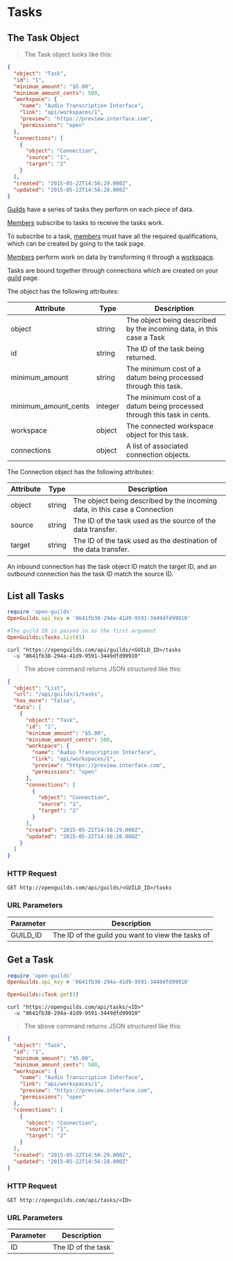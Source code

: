 # Tasks

## The Task Object
> The Task object looks like this:

```json
{
  "object": "Task",
  "id": "1",
  "minimum_amount": "$5.00",
  "minimum_amount_cents": 500,
  "workspace": {
    "name": "Audio Transcription Interface",
    "link": "api/workspaces/1",
    "preview": "https://preview.interface.com",
    "permissions": "open"
  },
  "connections": [
    {
      "object": "Connection",
      "source": "1",
      "target": "2"
    }
  ],
  "created": "2015-05-22T14:56:29.000Z",
  "updated": "2015-05-22T14:56:28.000Z"
}
```

[Guilds](#the-guild-object) have a series of tasks they perform on each piece of data.

[Members](#the-member-object) subscribe to tasks to receive the tasks work.

To subscribe to a task, [members](#the-member-object) must have all the required 
qualifications, which can be created by going to the task page.

[Members](#the-member-object) perform work on data by transforming it through a
[workspace](#the-workspace-object).

Tasks are bound together through connections which are created on your
[guild](#the-guild-object) page.


The object has the following attributes:

Attribute | Type | Description
--------- | ---- | -----------
object | string | The object being described by the incoming data, in this case a Task
id | string | The ID of the task being returned.
minimum_amount | string | The minimum cost of a datum being processed through this task.
minimum_amount_cents | integer | The minimum cost of a datum being processed through this task in cents.
workspace | object | The connected workspace object for this task.
connections | object | A list of associated connection objects.


The Connection object has the following attributes:

Attribute | Type | Description
--------- | ---- | -----------
object | string | The object being described by the incoming data, in this case a Connection
source | string | The ID of the task used as the source of the data transfer.
target | string | The ID of the task used as the destination of the data transfer.

An inbound connection has the task object ID match the target ID, and an outbound
connection has the task ID match the source ID.


## List all Tasks
```ruby
require 'open-guilds'
OpenGuilds.api_key = '8641fb38-294a-41d9-9591-3449dfd99910'

#The guild ID is passed in as the first argument
OpenGuilds::Tasks.list(1)
```

```shell
curl "https://openguilds.com/api/guilds/<GUILD_ID>/tasks
  -u "8641fb38-294a-41d9-9591-3449dfd99910"
```

> The above command returns JSON structured like this:

```json
{
  "object": "List",
  "url": "/api/guilds/1/tasks",
  "has_more": "false",
  "data": [
    {
      "object": "Task",
      "id": "1",
      "minimum_amount": "$5.00",
      "minimum_amount_cents": 500,
      "workspace": {
        "name": "Audio Transcription Interface",
        "link": "api/workspaces/1",
        "preview": "https://preview.interface.com",
        "permissions": "open"
      },
      "connections": [
        {
          "object": "Connection",
          "source": "1",
          "target": "2"
        }
      ],
      "created": "2015-05-22T14:56:29.000Z",
      "updated": "2015-05-22T14:56:28.000Z"
    }
  ]
}

```

### HTTP Request

`GET http://openguilds.com/api/guilds/<GUILD_ID>/tasks`

### URL Parameters

Parameter | Description
--------- | -----------
GUILD_ID | The ID of the guild you want to view the tasks of


## Get a Task
```ruby
require 'open-guilds'
OpenGuilds.api_key = '8641fb38-294a-41d9-9591-3449dfd99910'

OpenGuilds::Task.get(1)
```

```shell
curl "https://openguilds.com/api/tasks/<ID>"
  -u "8641fb38-294a-41d9-9591-3449dfd99910"
```

> The above command returns JSON structured like this:

```json
{
  "object": "Task",
  "id": "1",
  "minimum_amount": "$5.00",
  "minimum_amount_cents": 500,
  "workspace": {
    "name": "Audio Transcription Interface",
    "link": "api/workspaces/1",
    "preview": "https://preview.interface.com",
    "permissions": "open"
  },
  "connections": [
    {
      "object": "Connection",
      "source": "1",
      "target": "2"
    }
  ],
  "created": "2015-05-22T14:56:29.000Z",
  "updated": "2015-05-22T14:56:28.000Z"
}
```

### HTTP Request

`GET http://openguilds.com/api/tasks/<ID>`

### URL Parameters

Parameter | Description
--------- | -----------
ID | The ID of the task
